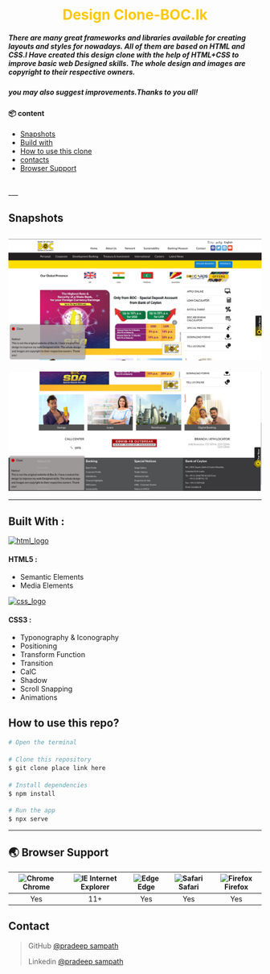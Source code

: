 <h1 align="center" style="color: #fec900">Design Clone-BOC.lk</h1>

[//]: # (<div style="width: 60px" ><img src="https://www.boc.lk/catalog/view/theme/default/images/new/boc-logo.jpg"></div>)


##### There are many great frameworks and libraries available for creating layouts and styles for nowadays. All of them are based on HTML and CSS.I Have created this design clone with the help of HTML+CSS to improve basic web Designed skills. The whole design and images are copyright to their respective owners.
##### you may also suggest improvements.Thanks to you all!

#### 📦 content
- [Snapshots](#-images)
- [Build with](#-why-toast-ui-editor)
- [How to use this clone](#-features)
- [contacts](#-examples)
- [Browser Support](#-browser-support)
<br>
___

##  Snapshots
![screenshot](/img/snapshot1.png)
<br>
---

![screenshot](/img/snapshot2.png)

---
## Built With :

[![html_logo](https://forthebadge.com/images/badges/uses-html.svg)](https://html.spec.whatwg.org/)

#### HTML5 :

- Semantic Elements
- Media Elements


[![css_logo](https://forthebadge.com/images/badges/uses-css.svg)](https://developer.mozilla.org/en-US/docs/Web/CSS)

#### CSS3 :

- Typonography & Iconography
- Positioning
- Transform Function
- Transition
- CalC
- Shadow
- Scroll Snapping
- Animations


## How to use this repo?

```bash
# Open the terminal 

# Clone this repository
$ git clone place link here

# Install dependencies
$ npm install

# Run the app
$ npx serve
```

---


## 🌏 Browser Support

| <img src="https://user-images.githubusercontent.com/1215767/34348387-a2e64588-ea4d-11e7-8267-a43365103afe.png" alt="Chrome" width="16px" height="16px" /> Chrome | <img src="https://user-images.githubusercontent.com/1215767/34348590-250b3ca2-ea4f-11e7-9efb-da953359321f.png" alt="IE" width="16px" height="16px" /> Internet Explorer | <img src="https://user-images.githubusercontent.com/1215767/34348380-93e77ae8-ea4d-11e7-8696-9a989ddbbbf5.png" alt="Edge" width="16px" height="16px" /> Edge | <img src="https://user-images.githubusercontent.com/1215767/34348394-a981f892-ea4d-11e7-9156-d128d58386b9.png" alt="Safari" width="16px" height="16px" /> Safari | <img src="https://user-images.githubusercontent.com/1215767/34348383-9e7ed492-ea4d-11e7-910c-03b39d52f496.png" alt="Firefox" width="16px" height="16px" /> Firefox |
| :---------: | :---------: | :---------: | :---------: | :---------: |
| Yes | 11+ | Yes | Yes | Yes |

## Contact

> GitHub [@pradeep sampath](https://github.com/Pradeep-Sampath-2846) 
>
> Linkedin [@pradeep sampath](https://www.linkedin.com/in/pradeep-sampath-2b9a07148?lipi=urn%3Ali%3Apage%3Ad_flagship3_profile_view_base_contact_details%3Bxo9ZLLlrSNyNvlUu0QnUPQ%3D%3D)